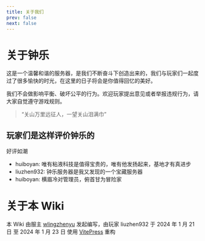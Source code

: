 ```yaml
---
title: 关于我们
prev: false
next: false
---
```


# 关于钟乐

这是一个温馨和谐的服务器，是我们不断奋斗下创造出来的，我们与玩家们一起度过了很多愉快的时光，在这里的日子将会是你值得回忆的美好。

我们不会做影响平衡、破坏公平的行为。欢迎玩家提出意见或者举报违规行为，请大家自觉遵守游戏规则。

> “关山万里远征人，一望关山泪满巾”

## 玩家们是这样评价钟乐的

好评如潮

- huiboyan: 唯有粘液科技是值得宝贵的，唯有他发扬起来，基地才有真进步
- liuzhen932: 钟乐服务器是我又发现的一个宝藏服务器
- huiboyan: 横眉冷对管理员，俯首甘为冒险家

# 关于本 Wiki

本 Wiki 由服主 [wlingzhenyu](https://github.com/wling-art) 发起编写，由玩家 liuzhen932 于 2024 年 1 月 21 日 至 2024 年 1 月 23 日 使用 [VitePress](https://vitepress.dev) 重构